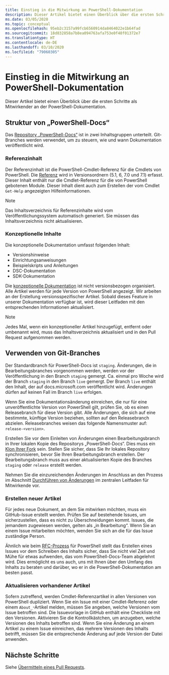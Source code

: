 ```yaml
---
title: Einstieg in die Mitwirkung an PowerShell-Dokumentation
description: Dieser Artikel bietet einen Überblick über die ersten Schritte als Mitwirkender an der PowerShell-Dokumentation.
ms.date: 03/05/2020
ms.topic: conceptual
ms.openlocfilehash: 95eb2c3157a99fcb6560914da8464022e1b64fad
ms.sourcegitcommit: 18d832858a7b8ea094763afa753e0f48f01372e7
ms.translationtype: HT
ms.contentlocale: de-DE
ms.lasthandoff: 03/10/2020
ms.locfileid: "79060305"
---
```

# <a name="get-started-contributing-to-powershell-documentation"></a>Einstieg in die Mitwirkung an PowerShell-Dokumentation

Dieser Artikel bietet einen Überblick über die ersten Schritte als Mitwirkender an der PowerShell-Dokumentation.

## <a name="powershell-docs-structure"></a>Struktur von „PowerShell-Docs“

Das [Repository „PowerShell-Docs“][psdocs] ist in zwei Inhaltsgruppen unterteilt. Git-Branches werden verwendet, um zu steuern, wie und wann Dokumentation veröffentlicht wird.

### <a name="reference-content"></a>Referenzinhalt

Der Referenzinhalt ist die PowerShell-Cmdlet-Referenz für die Cmdlets von PowerShell.
Die [Referenz][ref] wird in Versionsordnern (5.1, 6, 7.0 und 7.1) erfasst. Dieser Inhalt enthält nur die Cmdlet-Referenz für die von PowerShell gebotenen Module. Dieser Inhalt dient auch zum Erstellen der vom Cmdlet `Get-Help` angezeigten Hilfeinformationen.

> [!NOTE]
> Das Inhaltsverzeichnis für Referenzinhalte wird vom Veröffentlichungssystem automatisch generiert. Sie müssen das Inhaltsverzeichnis nicht aktualisieren.

### <a name="conceptual-content"></a>Konzeptionelle Inhalte

Die konzeptionelle Dokumentation umfasst folgenden Inhalt:

- Versionshinweise
- Einrichtungsanweisungen
- Beispielskripts und Anleitungen
- DSC-Dokumentation
- SDK-Dokumentation

Die [konzeptionelle Dokumentation][conceptual] ist nicht versionsbezogen organisiert. Alle Artikel werden für jede Version von PowerShell angezeigt. Wir arbeiten an der Erstellung versionsspezifischer Artikel. Sobald dieses Feature in unserer Dokumentation verfügbar ist, wird dieser Leitfaden mit den entsprechenden Informationen aktualisiert.

> [!NOTE]
> Jedes Mal, wenn ein konzeptioneller Artikel hinzugefügt, entfernt oder umbenannt wird, muss das Inhaltsverzeichnis aktualisiert und in den Pull Request aufgenommen werden.

## <a name="using-git-branches"></a>Verwenden von Git-Branches

Der Standardbranch für PowerShell-Docs ist `staging`. Änderungen, die in Bearbeitungsbranches vorgenommen werden, werden vor der Veröffentlichung in den Branch `staging` gemergt. Ca. einmal pro Woche wird der Branch `staging` in den Branch `live` gemergt. Der Branch `live` enthält den Inhalt, der auf docs.microsoft.com veröffentlicht wird. Änderungen dürfen auf keinen Fall im Branch `live` erfolgen.

Wenn Sie eine Dokumentationsänderung einreichen, die nur für eine unveröffentlichte Version von PowerShell gilt, prüfen Sie, ob es einen Releasebranch für diese Version gibt. Alle Änderungen, die sich auf eine bestimmte, künftige Version beziehen, sollten auf den Releasebranch abzielen. Releasebranches weisen das folgende Namensmuster auf: `release-<version>`.

Erstellen Sie vor dem Einleiten von Änderungen einen Bearbeitungsbranch in Ihrer lokalen Kopie des Repositorys „PowerShell-Docs“. Dies muss ein [Klon Ihrer Fork][fork] sein. Stellen Sie sicher, dass Sie Ihr lokales Repository synchronisieren, bevor Sie Ihren Bearbeitungsbranch erstellen. Der Bearbeitungsbranch muss aus einer aktualisierten Kopie des Branches `staging` oder `release` erstellt werden.

Nehmen Sie die einzureichenden Änderungen im Anschluss an den Prozess im Abschnitt [Durchführen von Änderungen][making-changes] im zentralen Leitfaden für Mitwirkende vor.

### <a name="creating-new-articles"></a>Erstellen neuer Artikel

Für jedes neue Dokument, an dem Sie mitwirken möchten, muss ein GitHub-Issue erstellt werden. Prüfen Sie auf bestehende Issues, um sicherzustellen, dass es nicht zu Überschneidungen kommt. Issues, die jemandem zugewiesen werden, gelten als „in Bearbeitung“. Wenn Sie an einem Issue mitarbeiten möchten, wenden Sie sich an die für das Issue zuständige Person.

Ähnlich wie beim [RFC-Prozess][rfc] für PowerShell stellt das Erstellen eines Issues vor dem Schreiben des Inhalts sicher, dass Sie nicht viel Zeit und Mühe für etwas aufwenden, das vom PowerShell-Docs-Team abgelehnt wird. Dies ermöglicht es uns auch, uns mit Ihnen über den Umfang des Inhalts zu beraten und darüber, wo er in die PowerShell-Dokumentation am besten passt.

### <a name="updating-existing-articles"></a>Aktualisieren vorhandener Artikel

Sofern zutreffend, werden Cmdlet-Referenzartikel in allen Versionen von PowerShell dupliziert. Wenn Sie ein Issue mit einer Cmdlet-Referenz oder einem `About_`-Artikel melden, müssen Sie angeben, welche Versionen vom Issue betroffen sind. Die Issuevorlage in GitHub enthält eine Checkliste mit den Versionen. Aktivieren Sie die Kontrollkästchen, um anzugeben, welche Versionen des Inhalts betroffen sind. Wenn Sie eine Änderung an einem Artikel zu einem Issue einreichen, das mehrere Versionen des Inhalts betrifft, müssen Sie die entsprechende Änderung auf jede Version der Datei anwenden.

## <a name="next-steps"></a>Nächste Schritte

Siehe [Übermitteln eines Pull Requests](pull-requests.md).

<!--link refs-->
[conceptual]: https://github.com/MicrosoftDocs/PowerShell-Docs/tree/staging/reference/docs-conceptual
[fork]: /contribute/get-started-setup-local#fork-the-repository
[making-changes]: /contribute/how-to-write-workflows-major#making-your-changes
[psdocs]: https://github.com/MicrosoftDocs/PowerShell-Docs
[ref]: https://github.com/MicrosoftDocs/PowerShell-Docs/tree/staging/reference
[rfc]: https://github.com/PowerShell/powershell-rfc/blob/master/RFC0000-RFC-Process.md